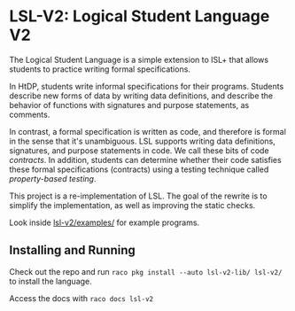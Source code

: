 # LSL-V2: Logical Student Language V2 

The Logical Student Language is a simple extension to ISL+ that allows students
to practice writing formal specifications.

In HtDP, students write informal specifications for their programs. Students
describe new forms of data by writing data definitions, and describe the
behavior of functions with signatures and purpose statements, as comments.

In contrast, a formal specification is written as code, and therefore is formal
in the sense that it's unambiguous. LSL supports writing data definitions,
signatures, and purpose statements in code. We call these bits of code
_contracts_. In addition, students can determine whether their code
satisfies these formal specifications (contracts) using a testing technique
called _property-based testing_.

This project is a re-implementation of LSL. The goal of the rewrite is
to simplify the implementation, as well as improving the static checks.

Look inside [lsl-v2/examples/](https://github.com/AndreyPiterkin/lsl-v2/tree/main/examples) for
example programs.

## Installing and Running

Check out the repo and run `raco pkg install --auto lsl-v2-lib/ lsl-v2/` to install the language.

Access the docs with `raco docs lsl-v2`
